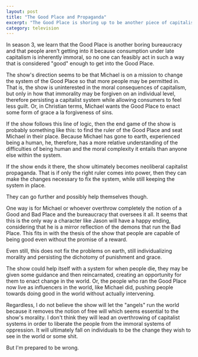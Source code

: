 ```yaml
---
layout: post
title: "The Good Place and Propaganda"
excerpt: "The Good Place is shoring up to be another piece of capitalist propaganda. But I suggest some changes that might make it more pallatable"
category: television
---
```


In season 3, we learn that the Good Place is another boring bureaucracy and that people aren't getting into it because consumption under late capitalism is inherently immoral, so no one can feasibly act in such a way that is considered "good" enough to get into the Good Place.

The show's direction seems to be that Michael is on a mission to change the system of the Good Place so that more people may be permitted in. That is, the show is uninterested in the moral consequences of capitalism, but only in how that immorality may be forgiven on an individual level, therefore persisting a capitalist system while allowing consumers to feel less guilt. Or, in Christian terms, Michael wants the Good Place to enact some form of grace a la forgiveness of sins.

If the show follows this line of logic, then the end game of the show is probably something like this: to find the ruler of the Good Place and seat Michael in their place. Because Michael has gone to earth, experienced being a human, he, therefore, has a more relative understanding of the difficulties of being human and the moral complexity it entails than anyone else within the system.

If the show ends it there, the show ultimately becomes neoliberal capitalist propaganda. That is if only the right ruler comes into power, then they can make the changes necessary to fix the system, while still keeping the system in place.

They can go further and possibly help themselves though.

One way is for Michael or whoever overthrow completely the notion of a Good and Bad Place and the bureaucracy that oversees it all. It seems that this is the only way a character like Jason will have a happy ending, considering that he is a mirror reflection of the demons that run the Bad Place. This fits in with the thesis of the show that people are capable of being good even without the promise of a reward.

Even still, this does not fix the problems on earth, still individualizing morality and persisting the dichotomy of punishment and grace.

The show could help itself with a system for when people die, they may be given some guidance and then reincarnated, creating an opportunity for them to enact change in the world. Or, the people who ran the Good Place now live as influencers in the world, like Michael did, pushing people towards doing good in the world without actually intervening.

Regardless, I do not believe the show will let the "angels" run the world because it removes the notion of free will which seems essential to the show's morality. I don't think they will lead an overthrowing of capitalist systems in order to liberate the people from the immoral systems of oppression. It will ultimately fall on individuals to be the change they wish to see in the world or some shit.

But I'm prepared to be wrong.
